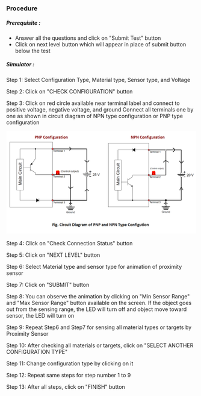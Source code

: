 ### Procedure

##### Prerequisite : 
- Answer all the questions and click on "Submit Test" button
- Click on next level button which will appear in place of submit button below the test

##### Simulator :
Step 1: Select Configuration Type, Material type, Sensor type, and Voltage

Step 2: Click on "CHECK CONFIGURATION" button

Step 3: Click on red circle available near terminal label and connect to positive voltage, negative voltage, and ground
Connect all terminals one by one as shown in circuit diagram of NPN type configuration or PNP type configuration

![1](images/figure6.png)

Step 4: Click on "Check Connection Status" button

Step 5: Click on "NEXT LEVEL" button

Step 6: Select Material type and sensor type for animation of proximity sensor

Step 7: Click on "SUBMIT" button

Step 8: You can observe the animation by clicking on "Min Sensor Range" and "Max Sensor Range" button available on the screen. If the object goes out from the sensing range, the LED will turn off and object move toward sensor, the LED will turn on

Step 9: Repeat Step6 and Step7 for sensing all material types or targets by Proximity Sensor

Step 10: After checking all materials or targets, click on "SELECT ANOTHER CONFIGURATION TYPE"

Step 11: Change configuration type by clicking on it

Step 12: Repeat same steps for step number 1 to 9

Step 13: After all steps, click on "FINISH" button